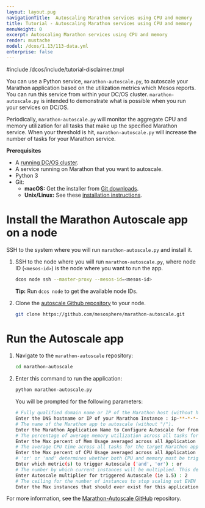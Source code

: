 ```yaml
---
layout: layout.pug
navigationTitle:  Autoscaling Marathon services using CPU and memory
title: Tutorial - Autoscaling Marathon services using CPU and memory
menuWeight: 0
excerpt: Autoscaling Marathon services using CPU and memory
render: mustache
model: /dcos/1.13/113-data.yml
enterprise: false
---
```


<!-- This source repo for this topic is https://github.com/dcos/dcos-docs -->

#include /dcos/include/tutorial-disclaimer.tmpl


You can use a Python service, `marathon-autoscale.py`, to autoscale your Marathon application based on the utilization metrics which Mesos reports. You can run this service from within your DC/OS cluster. `marathon-autoscale.py` is intended to demonstrate what is possible when you run your services on DC/OS.

Periodically, `marathon-autoscale.py` will monitor the aggregate CPU and memory utilization for all tasks that make up the specified Marathon service. When your threshold is hit, `marathon-autoscale.py` will increase the number of tasks for your Marathon service.

**Prerequisites**

*   A [running DC/OS cluster][1].
*   A service running on Marathon that you want to autoscale.
*   Python 3
*   Git:
    *   **macOS:** Get the installer from [Git downloads](http://git-scm.com/download/mac).
    *   **Unix/Linux:** See these [installation instructions](https://git-scm.com/book/en/v2/Getting-Started-Installing-Git).

# Install the Marathon Autoscale app on a node

SSH to the system where you will run `marathon-autoscale.py` and install it.

1.  SSH to the node where you will run `marathon-autoscale.py`, where node ID (`<mesos-id>`) is the node where you want to run the app.

    ```bash
    dcos node ssh --master-proxy --mesos-id=<mesos-id>
    ```

    **Tip:** Run `dcos node` to get the available node IDs.

1.  Clone the [autoscale Github repository](https://github.com/mesosphere/marathon-autoscale) to your node.

    ```bash
    git clone https://github.com/mesosphere/marathon-autoscale.git
    ```

# Run the Autoscale app

1.  Navigate to the `marathon-autoscale` repository:

    ```bash
    cd marathon-autoscale
    ```

1.  Enter this command to run the application:

    ```bash
    python marathon-autoscale.py
    ```

    You will be prompted for the following parameters:

    ```bash
    # Fully qualified domain name or IP of the Marathon host (without http://).
    Enter the DNS hostname or IP of your Marathon Instance : ip-**-*-*-***
    # The name of the Marathon app to autoscale (without "/").
    Enter the Marathon Application Name to Configure Autoscale for from the Marathon UI : testing
    # The percentage of average memory utilization across all tasks for the target Marathon app before scaleout is triggered.
    Enter the Max percent of Mem Usage averaged across all Application Instances to trigger Autoscale (ie. 80) : 5
    # The average CPU time across all tasks for the target Marathon app before scaleout is triggered.
    Enter the Max percent of CPU Usage averaged across all Application Instances to trigger Autoscale (ie. 80) : 5
    # 'or' or 'and' determines whether both CPU and memory must be triggered or just one or the other.
    Enter which metric(s) to trigger Autoscale ('and', 'or') : or
    # The number by which current instances will be multiplied. This determines how many instances to add during scaleout.
    Enter Autoscale multiplier for triggered Autoscale (ie 1.5) : 2
    # The ceiling for the number of instances to stop scaling out EVEN if thresholds are crossed.
    Enter the Max instances that should ever exist for this application (ie. 20) : 10
    ```

For more information, see the [Marathon-Autoscale GitHub](https://github.com/mesosphere/marathon-autoscale) repository.

 [1]: /1.13/installing/

